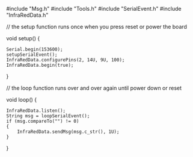 
#include "Msg.h"
#include "Tools.h"
#include "SerialEvent.h"
#include "InfraRedData.h"

// the setup function runs once when you press reset or power the board

void setup() {

	Serial.begin(153600);
	setupSerialEvent();
	InfraRedData.configurePins(2, 14U, 9U, 100);
	InfraRedData.begin(true);
}

// the loop function runs over and over again until power down or reset

void loop() {

	InfraRedData.listen();
	String msg = loopSerialEvent();
	if (msg.compareTo("") != 0)
	{
		InfraRedData.sendMsg(msg.c_str(), 1U);
	}
}
